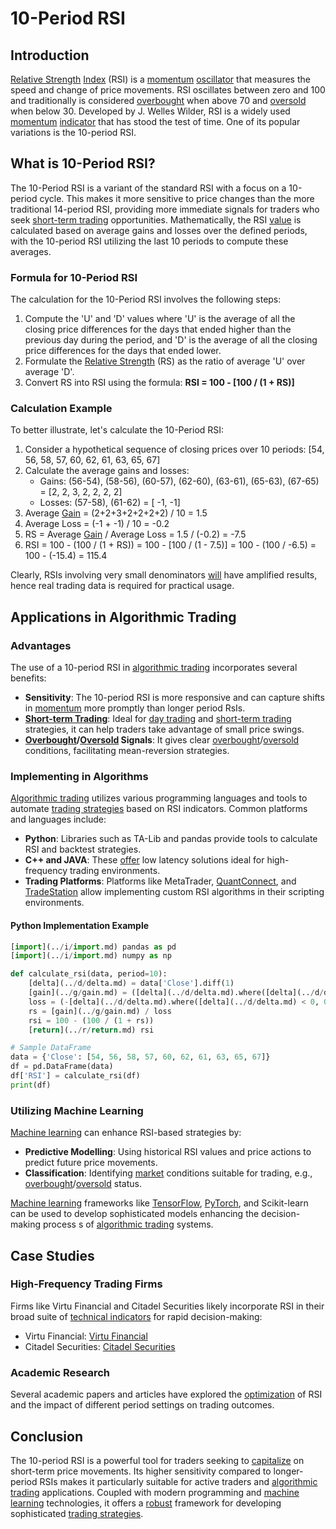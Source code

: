 # 10-Period RSI

## Introduction

[Relative Strength](../r/relative_strength.md) [Index](../i/index_instrument.md) (RSI) is a [momentum](../m/momentum.md) [oscillator](../o/oscillator.md) that measures the speed and change of price movements. RSI oscillates between zero and 100 and traditionally is considered [overbought](../o/overbought.md) when above 70 and [oversold](../o/oversold.md) when below 30. Developed by J. Welles Wilder, RSI is a widely used [momentum](../m/momentum.md) [indicator](../i/indicator.md) that has stood the test of time. One of its popular variations is the 10-period RSI.

## What is 10-Period RSI?

The 10-Period RSI is a variant of the standard RSI with a focus on a 10-period cycle. This makes it more sensitive to price changes than the more traditional 14-period RSI, providing more immediate signals for traders who seek [short-term trading](../s/short-term_trading.md) opportunities. Mathematically, the RSI [value](../v/value.md) is calculated based on average gains and losses over the defined periods, with the 10-period RSI utilizing the last 10 periods to compute these averages.

### Formula for 10-Period RSI

The calculation for the 10-Period RSI involves the following steps:
1. Compute the 'U' and 'D' values where 'U' is the average of all the closing price differences for the days that ended higher than the previous day during the period, and 'D' is the average of all the closing price differences for the days that ended lower.
2. Formulate the [Relative Strength](../r/relative_strength.md) (RS) as the ratio of average 'U' over average 'D'.
3. Convert RS into RSI using the formula: **RSI = 100 - [100 / (1 + RS)]**

### Calculation Example

To better illustrate, let's calculate the 10-Period RSI:
1. Consider a hypothetical sequence of closing prices over 10 periods: [54, 56, 58, 57, 60, 62, 61, 63, 65, 67]
2. Calculate the average gains and losses:
    - Gains: (56-54), (58-56), (60-57), (62-60), (63-61), (65-63), (67-65) = [2, 2, 3, 2, 2, 2, 2]
    - Losses: (57-58), (61-62) = [ -1, -1]
3. Average [Gain](../g/gain.md) = (2+2+3+2+2+2+2) / 10 = 1.5
4. Average Loss = (-1 + -1) / 10 = -0.2
5. RS = Average [Gain](../g/gain.md) / Average Loss = 1.5 / (-0.2) = -7.5
6. RSI = 100 - (100 / (1 + RS)) = 100 - [100 / (1 - 7.5)] = 100 - (100 / -6.5) = 100 - (-15.4) = 115.4

Clearly, RSIs involving very small denominators [will](../w/will.md) have amplified results, hence real trading data is required for practical usage.

## Applications in Algorithmic Trading

### Advantages

The use of a 10-period RSI in [algorithmic trading](../a/algorithmic_trading.md) incorporates several benefits:
- **Sensitivity**: The 10-period RSI is more responsive and can capture shifts in [momentum](../m/momentum.md) more promptly than longer period RsIs.
- **[Short-term Trading](../s/short-term_trading.md)**: Ideal for [day trading](../d/day_trading.md) and [short-term trading](../s/short-term_trading.md) strategies, it can help traders take advantage of small price swings.
- **[Overbought](../o/overbought.md)/[Oversold](../o/oversold.md) Signals**: It gives clear [overbought](../o/overbought.md)/[oversold](../o/oversold.md) conditions, facilitating mean-reversion strategies.

### Implementing in Algorithms

[Algorithmic trading](../a/algorithmic_trading.md) utilizes various programming languages and tools to automate [trading strategies](../t/trading_strategies.md) based on RSI indicators. Common platforms and languages include:
- **Python**: Libraries such as TA-Lib and pandas provide tools to calculate RSI and backtest strategies.
- **C++ and JAVA**: These [offer](../o/offer.md) low latency solutions ideal for high-frequency trading environments.
- **Trading Platforms**: Platforms like MetaTrader, [QuantConnect](../q/quantconnect.md), and [TradeStation](../t/tradestation.md) allow implementing custom RSI algorithms in their scripting environments.

#### Python Implementation Example

```python
[import](../i/import.md) pandas as pd
[import](../i/import.md) numpy as np

def calculate_rsi(data, period=10):
    [delta](../d/delta.md) = data['Close'].diff(1)
    [gain](../g/gain.md) = ([delta](../d/delta.md).where([delta](../d/delta.md) > 0, 0)).rolling(window=period).mean()
    loss = (-[delta](../d/delta.md).where([delta](../d/delta.md) < 0, 0)).rolling(window=period).mean()
    rs = [gain](../g/gain.md) / loss
    rsi = 100 - (100 / (1 + rs))
    [return](../r/return.md) rsi

# Sample DataFrame
data = {'Close': [54, 56, 58, 57, 60, 62, 61, 63, 65, 67]}
df = pd.DataFrame(data)
df['RSI'] = calculate_rsi(df)
print(df)
```

### Utilizing Machine Learning

[Machine learning](../m/machine_learning.md) can enhance RSI-based strategies by:
- **Predictive Modelling**: Using historical RSI values and price actions to predict future price movements.
- **Classification**: Identifying [market](../m/market.md) conditions suitable for trading, e.g., [overbought](../o/overbought.md)/[oversold](../o/oversold.md) status.

[Machine learning](../m/machine_learning.md) frameworks like [TensorFlow](../t/tensorflow.md), [PyTorch](../p/pytorch.md), and Scikit-learn can be used to develop sophisticated models enhancing the decision-making process s of [algorithmic trading](../a/algorithmic_trading.md) systems.

## Case Studies

### High-Frequency Trading Firms

Firms like Virtu Financial and Citadel Securities likely incorporate RSI in their broad suite of [technical indicators](../t/technical_indicators.md) for rapid decision-making:
- Virtu Financial: [Virtu Financial](https://www.virtu.com/)
- Citadel Securities: [Citadel Securities](https://www.citadelsecurities.com/)

### Academic Research

Several academic papers and articles have explored the [optimization](../o/optimization.md) of RSI and the impact of different period settings on trading outcomes. 

## Conclusion

The 10-period RSI is a powerful tool for traders seeking to [capitalize](../c/capitalize.md) on short-term price movements. Its higher sensitivity compared to longer-period RSIs makes it particularly suitable for active traders and [algorithmic trading](../a/algorithmic_trading.md) applications. Coupled with modern programming and [machine learning](../m/machine_learning.md) technologies, it offers a [robust](../r/robust.md) framework for developing sophisticated [trading strategies](../t/trading_strategies.md).